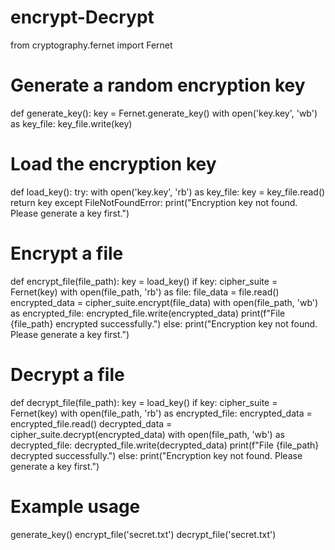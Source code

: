 # encrypt-Decrypt
from cryptography.fernet import Fernet

# Generate a random encryption key
def generate_key():
    key = Fernet.generate_key()
    with open('key.key', 'wb') as key_file:
        key_file.write(key)

# Load the encryption key
def load_key():
    try:
        with open('key.key', 'rb') as key_file:
            key = key_file.read()
            return key
    except FileNotFoundError:
        print("Encryption key not found. Please generate a key first.")

# Encrypt a file
def encrypt_file(file_path):
    key = load_key()
    if key:
        cipher_suite = Fernet(key)
        with open(file_path, 'rb') as file:
            file_data = file.read()
            encrypted_data = cipher_suite.encrypt(file_data)
        with open(file_path, 'wb') as encrypted_file:
            encrypted_file.write(encrypted_data)
        print(f"File {file_path} encrypted successfully.")
    else:
        print("Encryption key not found. Please generate a key first.")

# Decrypt a file
def decrypt_file(file_path):
    key = load_key()
    if key:
        cipher_suite = Fernet(key)
        with open(file_path, 'rb') as encrypted_file:
            encrypted_data = encrypted_file.read()
            decrypted_data = cipher_suite.decrypt(encrypted_data)
        with open(file_path, 'wb') as decrypted_file:
            decrypted_file.write(decrypted_data)
        print(f"File {file_path} decrypted successfully.")
    else:
        print("Encryption key not found. Please generate a key first.")

# Example usage
generate_key()
encrypt_file('secret.txt')
decrypt_file('secret.txt')
